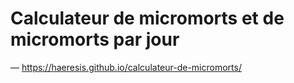 # Calculateur de micromorts et de micromorts par jour

— https://haeresis.github.io/calculateur-de-micromorts/
